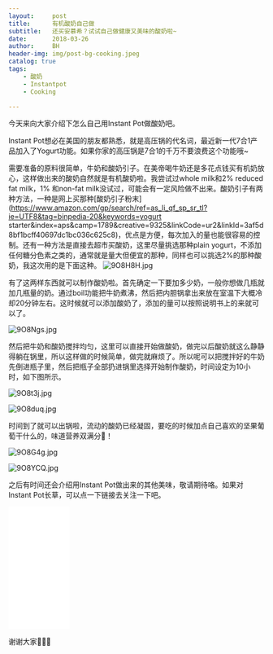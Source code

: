 ```yaml
---
layout:     post
title:      有机酸奶自己做
subtitle:   还买安慕希？试试自己做健康又美味的酸奶啦~
date:       2018-03-26
author:     BH
header-img: img/post-bg-cooking.jpeg
catalog: true
tags:
    - 酸奶
    - Instantpot
    - Cooking
    
---
```


今天来向大家介绍下怎么自己用Instant Pot做酸奶吧。

Instant Pot想必在美国的朋友都熟悉，就是高压锅的代名词，最近新一代7合1产品加入了Yogurt功能。如果你家的高压锅是7合1的千万不要浪费这个功能哦~

需要准备的原料很简单，牛奶和酸奶引子。在美帝喝牛奶还是多花点钱买有机奶放心，这样做出来的酸奶自然就是有机酸奶啦。我尝试过whole milk和2% reduced fat milk，1% 和non-fat milk没试过，可能会有一定风险做不出来。酸奶引子有两种方法，一种是网上买那种[酸奶引子粉末](https://www.amazon.com/gp/search/ref=as_li_qf_sp_sr_tl?ie=UTF8&tag=binpedia-20&keywords=yogurt starter&index=aps&camp=1789&creative=9325&linkCode=ur2&linkId=3af5d8bf1bcff40697dc1bc036c625c8)，优点是方便，每次加入的量也能很容易的控制。还有一种方法是直接去超市买酸奶，这里尽量挑选那种plain yogurt，不添加任何糖分色素之类的，通常就是量大但便宜的那种，同样也可以挑选2%的那种酸奶，我这次用的是下面这种。
![9O8H8H.jpg](https://s1.ax1x.com/2018/03/27/9O8H8H.jpg)

有了这两样东西就可以制作酸奶啦。首先确定一下要加多少奶，一般你想做几瓶就加几瓶量的奶。通过boil功能把牛奶煮沸，然后把内胆锅拿出来放在室温下大概冷却20分钟左右。这时候就可以添加酸奶了，添加的量可以按照说明书上的来就可以了。

![9O8Ngs.jpg](https://s1.ax1x.com/2018/03/27/9O8Ngs.jpg)

然后把牛奶和酸奶搅拌均匀，这里可以直接开始做酸奶，做完以后酸奶就这么静静得躺在锅里，所以这样做的时候简单，做完就麻烦了。所以呢可以把搅拌好的牛奶先倒进瓶子里，然后把瓶子全部扔进锅里选择开始制作酸奶，时间设定为10小时，如下图所示。

![9O8t3j.jpg](https://s1.ax1x.com/2018/03/27/9O8t3j.jpg)

![9O8duq.jpg](https://s1.ax1x.com/2018/03/27/9O8duq.jpg)

时间到了就可以出锅啦，流动的酸奶已经凝固，要吃的时候加点自己喜欢的坚果葡萄干什么的，味道营养双满分💯！

![9O8G4g.jpg](https://s1.ax1x.com/2018/03/27/9O8G4g.jpg)

![9O8YCQ.jpg](https://s1.ax1x.com/2018/03/27/9O8YCQ.jpg)

之后有时间还会介绍用Instant Pot做出来的其他美味，敬请期待咯。如果对Instant Pot长草，可以点一下链接去关注一下吧。

<iframe style="width:120px;height:240px;" marginwidth="0" marginheight="0" scrolling="no" frameborder="0" src="//ws-na.amazon-adsystem.com/widgets/q?ServiceVersion=20070822&OneJS=1&Operation=GetAdHtml&MarketPlace=US&source=ac&ref=qf_sp_asin_til&ad_type=product_link&tracking_id=binpedia-20&marketplace=amazon&region=US&placement=B00FLYWNYQ&asins=B00FLYWNYQ&linkId=6640b0f53b8d3189ac8aba4c69728560&show_border=false&link_opens_in_new_window=true&price_color=333333&title_color=0066c0&bg_color=ffffff">
    </iframe>
    
谢谢大家🙏🙏🙏

<div id="amzn-assoc-ad-401fb49a-e48d-4b49-aa39-1bbd65549fdf"></div><script async src="//z-na.amazon-adsystem.com/widgets/onejs?MarketPlace=US&adInstanceId=401fb49a-e48d-4b49-aa39-1bbd65549fdf"></script>

